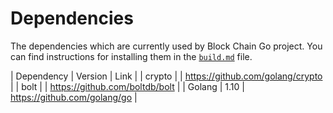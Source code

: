 Dependencies
============

The dependencies which are currently used by Block Chain Go project. You can find instructions for installing them in the [`build.md`](build.md) file.

| Dependency | Version | Link |
| crypto |  | https://github.com/golang/crypto |
| bolt |  | https://github.com/boltdb/bolt |
| Golang | 1.10 | https://github.com/golang/go |
